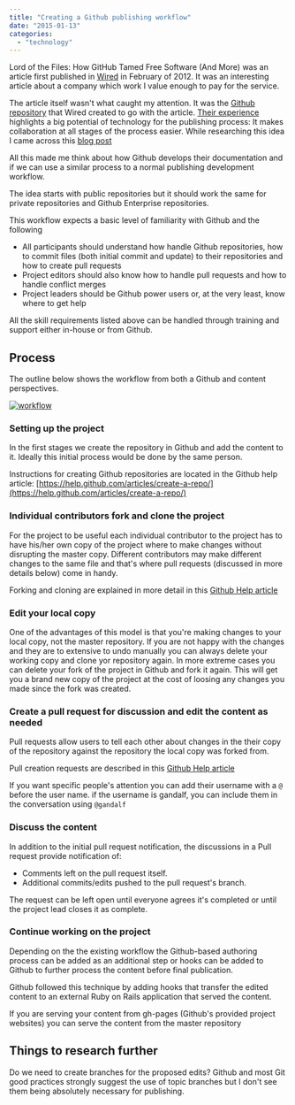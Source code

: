 ```yaml
---
title: "Creating a Github publishing workflow"
date: "2015-01-13"
categories: 
  - "technology"
---
```


Lord of the Files: How GitHub Tamed Free Software (And More) was an article first published in [Wired](http://www.wired.com/2012/02/github-2/all/) in February of 2012. It was an interesting article about a company which work I value enough to pay for the service.

The article itself wasn't what caught my attention. It was the [Github repository](https://github.com/WiredEnterprise/Lord-of-the-Files) that Wired created to go with the article. [Their experience](http://www.wired.com/2012/02/github-revisited/) highlights a big potential of technology for the publishing process: It makes collaboration at all stages of the process easier. While researching this idea I came across this [blog post](https://github.com/blog/1939-how-github-uses-github-to-document-github)

All this made me think about how Github develops their documentation and if we can use a similar process to a normal publishing development workflow.

The idea starts with public repositories but it should work the same for private repositories and Github Enterprise repositories.

This workflow expects a basic level of familiarity with Github and the following

- All participants should understand how handle Github repositories, how to commit files (both initial commit and update) to their repositories and how to create pull requests
- Project editors should also know how to handle pull requests and how to handle conflict merges
- Project leaders should be Github power users or, at the very least, know where to get help

All the skill requirements listed above can be handled through training and support either in-house or from Github.

## Process

The outline below shows the workflow from both a Github and content perspectives.

[![workflow](https://publishing-project.rivendellweb.net/wp-content/uploads/2015/01/workflow.png)](http:https://publishing-project.rivendellweb.net/wp-content/uploads/2015/01/workflow.png)

### Setting up the project

In the first stages we create the repository in Github and add the content to it. Ideally this initial process would be done by the same person.

Instructions for creating Github repositories are located in the Github help article: [https://help.github.com/articles/create-a-repo/](https://help.github.com/articles/create-a-repo/)

### Individual contributors fork and clone the project

For the project to be useful each individual contributor to the project has to have his/her own copy of the project where to make changes without disrupting the master copy. Different contributors may make different changes to the same file and that's where pull requests (discussed in more details below) come in handy.

Forking and cloning are explained in more detail in this [Github Help article](https://help.github.com/articles/fork-a-repo/)

### Edit your local copy

One of the advantages of this model is that you're making changes to your local copy, not the master repository. If you are not happy with the changes and they are to extensive to undo manually you can always delete your working copy and clone yor repository again. In more extreme cases you can delete your fork of the project in Github and fork it again. This will get you a brand new copy of the project at the cost of loosing any changes you made since the fork was created.

### Create a pull request for discussion and edit the content as needed

Pull requests allow users to tell each other about changes in the their copy of the repository against the repository the local copy was forked from.

Pull creation requests are described in this [Github Help article](https://help.github.com/articles/using-pull-requests/)

If you want specific people's attention you can add their username with a `@` before the user name. if the username is gandalf, you can include them in the conversation using `@gandalf`

### Discuss the content

In addition to the initial pull request notification, the discussions in a Pull request provide notification of:

- Comments left on the pull request itself.
- Additional commits/edits pushed to the pull request's branch.

The request can be left open until everyone agrees it's completed or until the project lead closes it as complete.

### Continue working on the project

Depending on the the existing workflow the Github-based authoring process can be added as an additional step or hooks can be added to Github to further process the content before final publication.

Github followed this technique by adding hooks that transfer the edited content to an external Ruby on Rails application that served the content.

If you are serving your content from gh-pages (Github's provided project websites) you can serve the content from the master repository

## Things to research further

Do we need to create branches for the proposed edits? Github and most Git good practices strongly suggest the use of topic branches but I don't see them being absolutely necessary for publishing.
